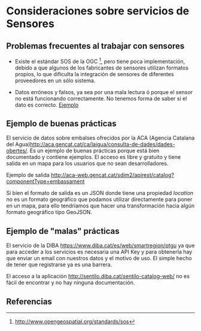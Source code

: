 # Consideraciones sobre servicios de Sensores

## Problemas frecuentes al trabajar con sensores

- Existe el estándar SOS de la OGC [^1], pero tiene poca implementación, debido a que algunos de los fabricantes de sensores utilizan formatos propios, lo que dificulta la integración de sensores de diferentes proveedores en un sólo sistema.

- Datos erróneos y falsos, ya sea por una mala lectura ó porque el sensor no está funcionando correctamente. No tenemos forma de saber si el dato es correcto. [Ejemplo](http://sensors.portdebarcelona.cat/widget/?name=thermometer&service=http%3A%2F%2Fsensors.portdebarcelona.cat%2Fsos%2Fjson&offering=http%3A%2F%2Fsensors.portdebarcelona.cat%2Fdef%2Fweather%2Fofferings%2310m&feature=http%3A%2F%2Fsensors.portdebarcelona.cat%2Fdef%2Fweather%2Ffeatures%23P6&property=http%3A%2F%2Fsensors.portdebarcelona.cat%2Fdef%2Fweather%2Fproperties%2332&refresh_interval=120&footnote=Nota%20al%20pie%20de%20ejemplo%20en%20el%20widget%20Term%C3%B3metro&lang=es>)

## Ejemplo de buenas prácticas

El servicio de datos sobre embalses ofrecidos por la ACA (Agencia Catalana del Agua)http://aca.gencat.cat/ca/laigua/consulta-de-dades/dades-obertes/. Es un ejemplo de buenas prácticas porque está bien documentado y contiene ejemplos. El acceso es libre y gratuito y tiene salida en un mapa para los usuarios que no sean desarrolladores.

Ejemplo de salida http://aca-web.gencat.cat/sdim2/apirest/catalog?componentType=embassament

Si bien el formato de salida es un JSON donde tiene una propiedad *location* no es un formato geográfico que podamos utilizar directamente para poner en un mapa, para ello tendríamos que hacer una transformación hacia algún formato geográfico tipo GeoJSON.

## Ejemplo de "malas" prácticas

El servicio de la DIBA https://www.diba.cat/es/web/smartregion/ptgu ya que para acceder a los servicios es necesaria una API Key y para obtenerla hay que enviar un email con nuestros datos y el motivo de uso. El simple hecho de tener que registrarse ya es una barrera.

El acceso a la aplicación http://sentilo.diba.cat/sentilo-catalog-web/ no es fácil de encontrar y no hay ninguna documentación.

## Referencias

[^1]: http://www.opengeospatial.org/standards/sos
